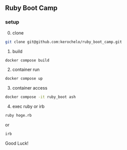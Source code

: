 ## Ruby Boot Camp
### setup
0. clone
```sh
git clone git@github.com:kerochelo/ruby_boot_camp.git
```

1. build
```sh
docker compose build
```

2. container run
```sh
docker compose up
```

3. container access
```sh
docker compose -it ruby_boot ash
```

4. exec ruby or irb
```sh
ruby hoge.rb
```
or
```sh
irb
```

Good Luck!
